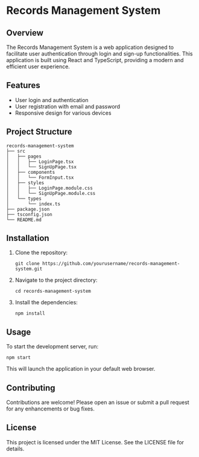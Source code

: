 # Records Management System

## Overview
The Records Management System is a web application designed to facilitate user authentication through login and sign-up functionalities. This application is built using React and TypeScript, providing a modern and efficient user experience.

## Features
- User login and authentication
- User registration with email and password
- Responsive design for various devices

## Project Structure
```
records-management-system
├── src
│   ├── pages
│   │   ├── LoginPage.tsx
│   │   └── SignUpPage.tsx
│   ├── components
│   │   └── FormInput.tsx
│   ├── styles
│   │   ├── LoginPage.module.css
│   │   └── SignUpPage.module.css
│   └── types
│       └── index.ts
├── package.json
├── tsconfig.json
└── README.md
```

## Installation
1. Clone the repository:
   ```
   git clone https://github.com/yourusername/records-management-system.git
   ```
2. Navigate to the project directory:
   ```
   cd records-management-system
   ```
3. Install the dependencies:
   ```
   npm install
   ```

## Usage
To start the development server, run:
```
npm start
```
This will launch the application in your default web browser.

## Contributing
Contributions are welcome! Please open an issue or submit a pull request for any enhancements or bug fixes.

## License
This project is licensed under the MIT License. See the LICENSE file for details.